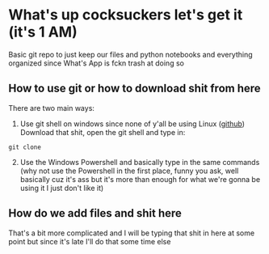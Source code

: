 # What's up cocksuckers let's get it (it's 1 AM)

Basic git repo to just keep our files and python notebooks and everything organized since What's App is fckn trash at doing so 

## How to use git or how to download shit from here

There are two main ways:

1. Use git shell on windows since none of y'all be using Linux ([github](https://gitforwindows.org/)) Download that shit, open the git shell and type in:

`git clone`
 

2. Use the Windows Powershell and basically type in the same commands (why not use the Powershell in the first place, funny you ask, well basically cuz it's ass but it's more than enough for what we're gonna be using it I just don't like it)


## How do we add files and shit here

That's a bit more complicated and I will be typing that shit in here at some point but since it's late I'll do that some time else

